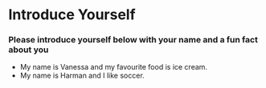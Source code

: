 # Introduce Yourself
### Please introduce yourself below with your name and a fun fact about you
- My name is Vanessa and my favourite food is ice cream.
- My name is Harman and I like soccer.
